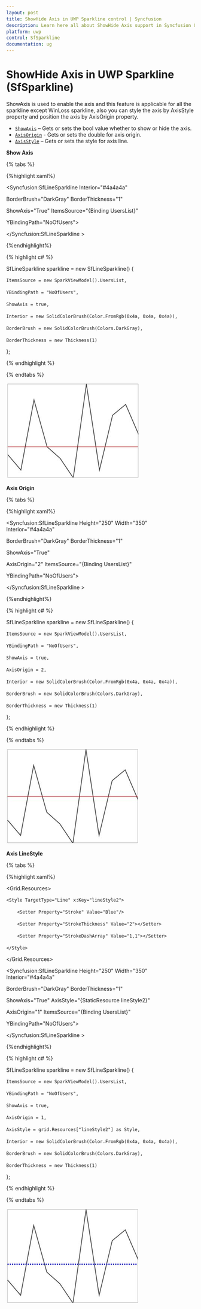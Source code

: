 ```yaml
---
layout: post
title: ShowHide Axis in UWP Sparkline control | Syncfusion
description: Learn here all about ShowHide Axis support in Syncfusion UWP Sparkline (SfSparkline) control and more.
platform: uwp
control: SfSparkline
documentation: ug
---
```

# ShowHide Axis in UWP Sparkline (SfSparkline)

ShowAxis is used to enable the axis and this feature is applicable for all the sparkline except WinLoss sparkline, also you can style the axis by AxisStyle property and position the axis by AxisOrigin property.

* [`ShowAxis`](https://help.syncfusion.com/cr/uwp/Syncfusion.UI.Xaml.Charts.MarkerBase.html#Syncfusion_UI_Xaml_Charts_MarkerBase_ShowAxis) – Gets or sets the bool value whether to show or hide the axis.
* [`AxisOrigin`](https://help.syncfusion.com/cr/uwp/Syncfusion.UI.Xaml.Charts.MarkerBase.html#Syncfusion_UI_Xaml_Charts_MarkerBase_AxisOrigin) - Gets or sets the double for axis origin.
* [`AxisStyle`](https://help.syncfusion.com/cr/uwp/Syncfusion.UI.Xaml.Charts.MarkerBase.html#Syncfusion_UI_Xaml_Charts_MarkerBase_AxisStyle) – Gets or sets the style for axis line.

**Show Axis**

{% tabs %}

{%highlight xaml%}

<Syncfusion:SfLineSparkline  Interior="#4a4a4a"  

BorderBrush="DarkGray" BorderThickness="1"

ShowAxis="True" ItemsSource="{Binding UsersList}" 

YBindingPath="NoOfUsers">

</Syncfusion:SfLineSparkline >

{%endhighlight%}

{% highlight c# %}

SfLineSparkline sparkline = new SfLineSparkline()
{

    ItemsSource = new SparkViewModel().UsersList,

    YBindingPath = "NoOfUsers",

    ShowAxis = true,

    Interior = new SolidColorBrush(Color.FromRgb(0x4a, 0x4a, 0x4a)),

    BorderBrush = new SolidColorBrush(Colors.DarkGray),

    BorderThickness = new Thickness(1)

};

{% endhighlight %}

{% endtabs %}

![Show Axis](ShowHide-Axis_images/ShowHideAxis_img1.jpeg)


**Axis Origin**

{% tabs %}

{%highlight xaml%}

<Syncfusion:SfLineSparkline Height="250" Width="350" Interior="#4a4a4a"  

BorderBrush="DarkGray" BorderThickness="1"

ShowAxis="True" 

AxisOrigin="2" ItemsSource="{Binding UsersList}" 

YBindingPath="NoOfUsers">

</Syncfusion:SfLineSparkline >

{%endhighlight%}

{% highlight c# %}

SfLineSparkline sparkline = new SfLineSparkline()
{

    ItemsSource = new SparkViewModel().UsersList,

    YBindingPath = "NoOfUsers",

    ShowAxis = true,

    AxisOrigin = 2,

    Interior = new SolidColorBrush(Color.FromRgb(0x4a, 0x4a, 0x4a)),

    BorderBrush = new SolidColorBrush(Colors.DarkGray),

    BorderThickness = new Thickness(1)

};

{% endhighlight %}

{% endtabs %}

![Axis Origin](ShowHide-Axis_images/ShowHideAxis_img2.jpeg)


**Axis LineStyle**

{% tabs %}

{%highlight xaml%}

<Grid.Resources>

    <Style TargetType="Line" x:Key="lineStyle2">

        <Setter Property="Stroke" Value="Blue"/>

        <Setter Property="StrokeThickness" Value="2"></Setter>

        <Setter Property="StrokeDashArray" Value="1,1"></Setter>

    </Style>

</Grid.Resources>

<Syncfusion:SfLineSparkline Height="250" Width="350" Interior="#4a4a4a"   

BorderBrush="DarkGray"  BorderThickness="1"

ShowAxis="True" AxisStyle="{StaticResource lineStyle2}"   

AxisOrigin="1" ItemsSource="{Binding UsersList}"   

YBindingPath="NoOfUsers">

</Syncfusion:SfLineSparkline >

{%endhighlight%}

{% highlight c# %}

SfLineSparkline sparkline = new SfLineSparkline()
{

    ItemsSource = new SparkViewModel().UsersList,

    YBindingPath = "NoOfUsers",

    ShowAxis = true,

    AxisOrigin = 1,

    AxisStyle = grid.Resources["lineStyle2"] as Style,

    Interior = new SolidColorBrush(Color.FromRgb(0x4a, 0x4a, 0x4a)),

    BorderBrush = new SolidColorBrush(Colors.DarkGray),

    BorderThickness = new Thickness(1)

};

{% endhighlight %}

{% endtabs %}

![Customizing Axis line](ShowHide-Axis_images/ShowHideAxis_img3.jpeg)


